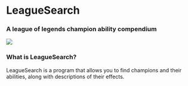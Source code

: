 # LeagueSearch
### A league of legends champion ability compendium

<img src="https://happygamer.com/wp-content/uploads/2020/04/5b328cc9af6198eeb24d2b5a6e85f94b.png">

<br>

### What is LeagueSearch?
LeagueSearch is a program that allows you to find champions and their abilities, along with descriptions of their effects.
